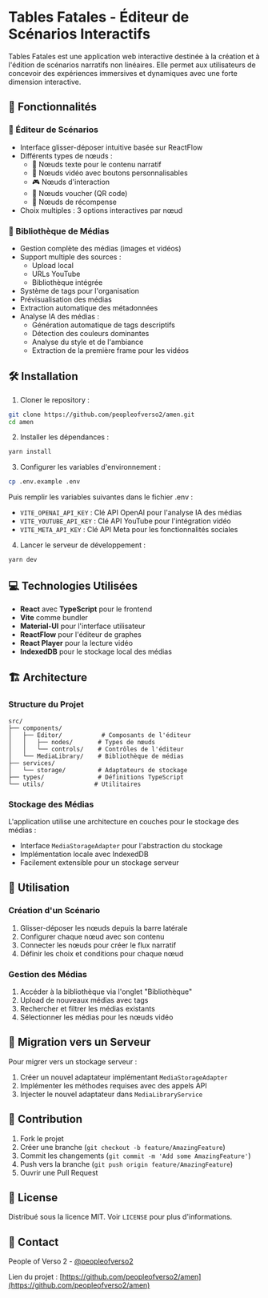 # Tables Fatales - Éditeur de Scénarios Interactifs

Tables Fatales est une application web interactive destinée à la création et à l'édition de scénarios narratifs non linéaires. Elle permet aux utilisateurs de concevoir des expériences immersives et dynamiques avec une forte dimension interactive.

## 🚀 Fonctionnalités

### 📝 Éditeur de Scénarios
- Interface glisser-déposer intuitive basée sur ReactFlow
- Différents types de nœuds :
  - 📄 Nœuds texte pour le contenu narratif
  - 🎥 Nœuds vidéo avec boutons personnalisables
  - 🎮 Nœuds d'interaction
  - 📱 Nœuds voucher (QR code)
  - 🎁 Nœuds de récompense
- Choix multiples : 3 options interactives par nœud

### 🎥 Bibliothèque de Médias
- Gestion complète des médias (images et vidéos)
- Support multiple des sources :
  - Upload local
  - URLs YouTube
  - Bibliothèque intégrée
- Système de tags pour l'organisation
- Prévisualisation des médias
- Extraction automatique des métadonnées
- Analyse IA des médias :
  - Génération automatique de tags descriptifs
  - Détection des couleurs dominantes
  - Analyse du style et de l'ambiance
  - Extraction de la première frame pour les vidéos

## 🛠 Installation

1. Cloner le repository :
```bash
git clone https://github.com/peopleofverso2/amen.git
cd amen
```

2. Installer les dépendances :
```bash
yarn install
```

3. Configurer les variables d'environnement :
```bash
cp .env.example .env
```
Puis remplir les variables suivantes dans le fichier .env :
- `VITE_OPENAI_API_KEY` : Clé API OpenAI pour l'analyse IA des médias
- `VITE_YOUTUBE_API_KEY` : Clé API YouTube pour l'intégration vidéo
- `VITE_META_API_KEY` : Clé API Meta pour les fonctionnalités sociales

4. Lancer le serveur de développement :
```bash
yarn dev
```

## 💻 Technologies Utilisées

- **React** avec **TypeScript** pour le frontend
- **Vite** comme bundler
- **Material-UI** pour l'interface utilisateur
- **ReactFlow** pour l'éditeur de graphes
- **React Player** pour la lecture vidéo
- **IndexedDB** pour le stockage local des médias

## 🏗 Architecture

### Structure du Projet
```
src/
├── components/
│   ├── Editor/           # Composants de l'éditeur
│   │   ├── nodes/       # Types de nœuds
│   │   └── controls/    # Contrôles de l'éditeur
│   └── MediaLibrary/    # Bibliothèque de médias
├── services/
│   └── storage/         # Adaptateurs de stockage
├── types/               # Définitions TypeScript
└── utils/              # Utilitaires
```

### Stockage des Médias
L'application utilise une architecture en couches pour le stockage des médias :
- Interface `MediaStorageAdapter` pour l'abstraction du stockage
- Implémentation locale avec IndexedDB
- Facilement extensible pour un stockage serveur

## 🎯 Utilisation

### Création d'un Scénario
1. Glisser-déposer les nœuds depuis la barre latérale
2. Configurer chaque nœud avec son contenu
3. Connecter les nœuds pour créer le flux narratif
4. Définir les choix et conditions pour chaque nœud

### Gestion des Médias
1. Accéder à la bibliothèque via l'onglet "Bibliothèque"
2. Upload de nouveaux médias avec tags
3. Rechercher et filtrer les médias existants
4. Sélectionner les médias pour les nœuds vidéo

## 🔄 Migration vers un Serveur

Pour migrer vers un stockage serveur :
1. Créer un nouvel adaptateur implémentant `MediaStorageAdapter`
2. Implémenter les méthodes requises avec des appels API
3. Injecter le nouvel adaptateur dans `MediaLibraryService`

## 🤝 Contribution

1. Fork le projet
2. Créer une branche (`git checkout -b feature/AmazingFeature`)
3. Commit les changements (`git commit -m 'Add some AmazingFeature'`)
4. Push vers la branche (`git push origin feature/AmazingFeature`)
5. Ouvrir une Pull Request

## 📝 License

Distribué sous la licence MIT. Voir `LICENSE` pour plus d'informations.

## 📧 Contact

People of Verso 2 - [@peopleofverso2](https://github.com/peopleofverso2)

Lien du projet : [https://github.com/peopleofverso2/amen](https://github.com/peopleofverso2/amen)
